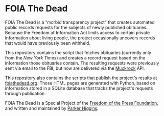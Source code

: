 # FOIA The Dead

FOIA The Dead is a "morbid transparency project" that creates automated public records requests for the subjects of newly published obituaries. Because the Freedom of Information Act limits access to certain private information about living people, the project occasionally uncovers records that would have previously been withheld.

This repository contains the script that fetches obituaries (currently only from the *New York Times*) and creates a record request based on the information those obituaries contain. The resulting requests were previously sent via email to the FBI, but now are delivered via the [Muckrock](https://www.muckrock.com) API.

This repository also contains the scripts that publish the project's results at [foiathedead.org](https://foiatheadead.org). Those HTML pages are generated with Python, based on information stored in a SQLite database that tracks the project's requests through publication.

FOIA The Dead is a Special Project of the [Freedom of the Press Foundation](https://freedom.press), and written and maintained by [Parker Higgins](https://twitter.com/xor).
